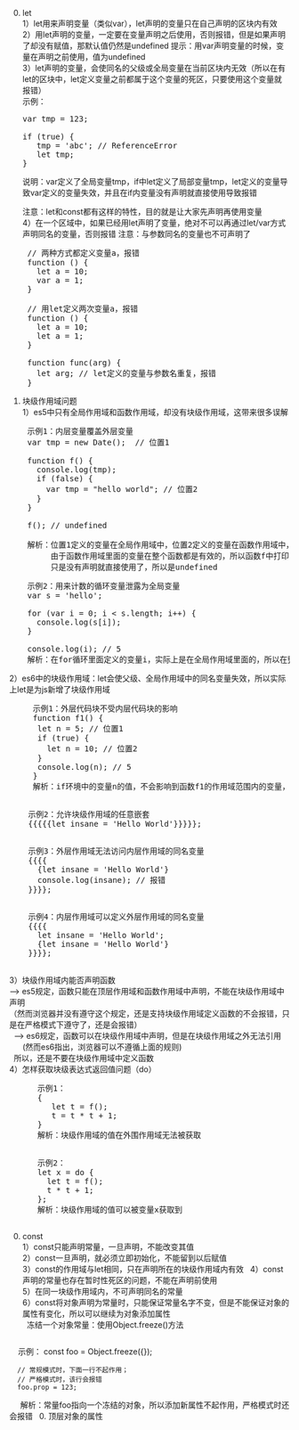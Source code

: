 0. let  
1）let用来声明变量（类似var），let声明的变量只在自己声明的区块内有效  
2）用let声明的变量，一定要在变量声明之后使用，否则报错，但是如果声明了却没有赋值，那默认值仍然是undefined
   提示：用var声明变量的时候，变量在声明之前使用，值为undefined  
3）let声明的变量，会使同名的父级或全局变量在当前区块内无效（所以在有let的区块中，let定义变量之前都属于这个变量的死区，只要使用这个变量就报错）  
   示例：  
   <pre>
   var tmp = 123;  
   
   if (true) {
      tmp = 'abc'; // ReferenceError
      let tmp;
   }
   </pre>
   说明：var定义了全局变量tmp，if中let定义了局部变量tmp，let定义的变量导致var定义的变量失效，并且在if内变量没有声明就直接使用导致报错
   
   注意：let和const都有这样的特性，目的就是让大家先声明再使用变量  
4）在一个区域中，如果已经用let声明了变量，绝对不可以再通过let/var方式声明同名的变量，否则报错
   注意：与参数同名的变量也不可声明了  
   <pre>
    // 两种方式都定义变量a，报错
    function () {
      let a = 10;
      var a = 1;
    }  
    
    // 用let定义两次变量a，报错
    function () {
      let a = 10;
      let a = 1;
    }  
    
    function func(arg) {
      let arg; // let定义的变量与参数名重复，报错
    }
   </pre>  
   
0. 块级作用域问题  
1）es5中只有全局作用域和函数作用域，却没有块级作用域，这带来很多误解  
   <pre>
    示例1：内层变量覆盖外层变量  
    var tmp = new Date();  // 位置1  
    
    function f() {
      console.log(tmp);
      if (false) {
        var tmp = "hello world"; // 位置2
      }
    }

    f(); // undefined
    
    解析：位置1定义的变量在全局作用域中，位置2定义的变量在函数作用域中，
         由于函数作用域里面的变量在整个函数都是有效的，所以函数f中打印的tmp，实际上应该是函数内部定义的变量，
         只是没有声明就直接使用了，所以是undefined
   </pre>  
   
   <pre>
    示例2：用来计数的循环变量泄露为全局变量
    var s = 'hello';

    for (var i = 0; i < s.length; i++) {
      console.log(s[i]);
    }

    console.log(i); // 5
    解析：在for循环里面定义的变量i，实际上是在全局作用域里面的，所以在整个环境下都可以使用变量i
   </pre>
2）es6中的块级作用域：let会使父级、全局作用域中的同名变量失效，所以实际上let是为js新增了块级作用域  
   <pre>
     示例1：外层代码块不受内层代码块的影响
     function f1() {
      let n = 5; // 位置1
      if (true) {
        let n = 10; // 位置2
      }
      console.log(n); // 5
     }
     解析：if环境中的变量n的值，不会影响到函数f1的作用域范围内的变量，所以打印值依然为位置1定义的n -- 5
   </pre>  
   
   <pre>
    示例2：允许块级作用域的任意嵌套 
    {{{{{let insane = 'Hello World'}}}}};
   </pre>   
   
   <pre>
    示例3：外层作用域无法访问内层作用域的同名变量
    {{{{
      {let insane = 'Hello World'}
      console.log(insane); // 报错
    }}}};
   </pre>  
   
   <pre>
    示例4：内层作用域可以定义外层作用域的同名变量  
    {{{{
      let insane = 'Hello World';
      {let insane = 'Hello World'}
    }}}};
   </pre>  
3）块级作用域内能否声明函数  
   --> es5规定，函数只能在顶层作用域和函数作用域中声明，不能在块级作用域中声明  
      （然而浏览器并没有遵守这个规定，还是支持块级作用域定义函数的不会报错，只是在严格模式下遵守了，还是会报错）  
   --> es6规定，函数可以在块级作用域中声明，但是在块级作用域之外无法引用  
       (然而es6指出，浏览器可以不遵循上面的规则)   
   所以，还是不要在块级作用域中定义函数  
4）怎样获取块级表达式返回值问题（do）  
   <pre>
      示例1：
      {
         let t = f();
         t = t * t + 1;
      }  
      解析：块级作用域的值在外围作用域无法被获取
   </pre>
   
   <pre>
      示例2：
      let x = do {
        let t = f();
        t * t + 1;
      };
      解析：块级作用域的值可以被变量x获取到
   </pre>  
   
0. const  
1）const只能声明常量，一旦声明，不能改变其值  
2）const一旦声明，就必须立即初始化，不能留到以后赋值  
3）const的作用域与let相同，只在声明所在的块级作用域内有效  
4）const声明的常量也存在暂时性死区的问题，不能在声明前使用  
5）在同一块级作用域内，不可声明同名的常量  
6）const将对象声明为常量时，只能保证常量名字不变，但是不能保证对象的属性有变化，所以可以继续为对象添加属性  
   冻结一个对象常量：使用Object.freeze()方法  
   <pre>
      示例：
      const foo = Object.freeze({});

      // 常规模式时，下面一行不起作用；
      // 严格模式时，该行会报错
      foo.prop = 123;  
      解析：常量foo指向一个冻结的对象，所以添加新属性不起作用，严格模式时还会报错
  </pre> 
0. 顶层对象的属性  
